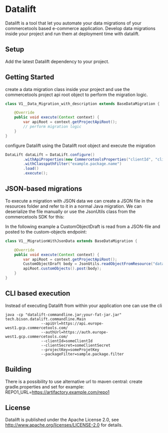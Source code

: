 # Datalift

Datalift is a tool that let you automate your data migrations of your commercetools based e-commerce application. Develop data migrations inside your project and run them at deployment time with datalift.

## Setup

Add the latest Datalift dependency to your project.

## Getting Started

create a data migration class inside your project and use the commercetools project api root object to perform the migration logic.

```java
class V1__Data_Migration_with_description extends BaseDataMigration {

    @Override
    public void execute(Context context) {
        var apiRoot = context.getProjectApiRoot();
        // perform migration logic
    }
}
```

configure Datalift using the Datalift root object and execute the migration

```java
DataLift dataLift = DataLift.configure()
        .withApiProperties(new CommercetoolsProperties("clientId", "clientSecret", "apiUrl", "authUrl", "projectKey"))
        .withClasspathFilter("example.package.name")
        .load()
        .execute();
```

## JSON-based migrations

To execute a migration with JSON data we can create a JSON file in the resources folder and refer to it in a normal Java migration. We can deserialize the file manually or use the JsonUtils class from the commercetools SDK for this:

In the following example a CustomObjectDraft is read from a JSON-file and posted to the custom-objects endpoint:

```java
class V1__MigrationWithJsonData extends BaseDataMigration {

    @Override
    public void execute(Context context) {
        var apiRoot = context.getProjectApiRoot();
        CustomObjectDraft body = JsonUtils.readObjectFromResource("data/migration/createMyCustomObject.json", CustomObjectDraft.class);
        apiRoot.customObjects().post(body);
    }
}
```

## CLI based execution

Instead of executing Datalift from within your application one can use the cli

```shell
java -cp "datalift-commandline.jar;your-fat-jar.jar" tech.bison.datalift.commandline.Main 
                --apiUrl=https://api.europe-west1.gcp.commercetools.com/ 
                --authUrl=https://auth.europe-west1.gcp.commercetools.com/ 
                --clientId=someClientId 
                --clientSecret=someClientSecret 
                --projectKey=someProjetKey 
                --packageFilter=sample.package.filter
```

## Building

There is a possibility to use alternative url to maven central:
create gradle.properties and set for example:
REPO1_URL=https://artifactory.example.com/repo1

## License

Datalift is published under the Apache License 2.0, see http://www.apache.org/licenses/LICENSE-2.0 for details.
